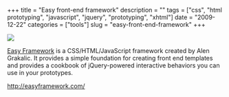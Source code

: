 +++
title = "Easy front-end framework"
description = ""
tags = ["css", "html prototyping", "javascript", "jquery", "prototyping", "xhtml"]
date = "2009-12-22"
categories = ["tools"]
slug = "easy-front-end-framework"
+++


<div class="tool-screenshot mb1"><a href="http://easyframework.com/"><img id='bluga-thumbnail-2770' class='bluga-thumbnail custom' src='http://media.konigi.com/bluga/
wt52307ac506f3c_custom.jpg'/></a></div><p><a href="http://easyframework.com/">Easy Framework</a> is a CSS/HTML/JavaScript framework created by Alen Grakalic. It provides a simple foundation for creating front end templates and provides a cookbook of jQuery-powered interactive behaviors you can use in your prototypes.</p>

  
<p><a href="http://easyframework.com/">http://easyframework.com/</a></p>
      
